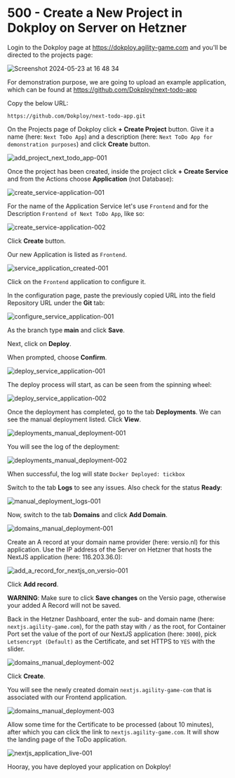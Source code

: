 # 500 - Create a New Project in Dokploy on Server on Hetzner

Login to the Dokploy page at https://dokploy.agility-game.com and you'll be directed to the projects page:

![Screenshot 2024-05-23 at 16 48 34](https://github.com/agility-game/dokploy/assets/1499433/1cac5520-694c-4e31-8c9d-13bd460d0872)

For demonstration purpose, we are going to upload an example application, which can be found at https://github.com/Dokploy/next-todo-app

Copy the below URL:

```
https://github.com/Dokploy/next-todo-app.git
```

On the Projects page of Dokploy click **+ Create Project** button. Give it a name (here: ```Next ToDo App```) and a description (here: ```Next ToDo App for demonstration purposes```) and click **Create** button.

![add_project_next_todo_app-001](https://github.com/agility-game/dokploy/assets/1499433/d9829caf-9783-48a6-b526-4807d48dc48d)

Once the project has been created, inside the project click **+ Create Service** and from the Actions choose **Application** (not Database):

![create_service-application-001](https://github.com/agility-game/dokploy/assets/1499433/cdc4cc61-4b56-4432-8ba3-5ba4ff32ee81)

For the name of the Application Service let's use ```Frontend``` and for the Description ```Frontend of Next ToDo App```, like so:

![create_service-application-002](https://github.com/agility-game/dokploy/assets/1499433/a50e2b8d-b764-4f0c-a513-83d14eabbd06)

Click **Create** button.

Our new Application is listed as ```Frontend```.

![service_application_created-001](https://github.com/agility-game/dokploy/assets/1499433/018d0dcc-6623-4466-bc2b-0e1e39cf0ad2)

Click on the ```Frontend``` application to configure it.

In the configuration page, paste the previously copied URL into the field Repository URL under the **Git** tab:

![configure_service_application-001](https://github.com/agility-game/dokploy/assets/1499433/ba6f3c44-61de-46cc-8ce7-0efe358bc467)

As the branch type **main** and click **Save**.

Next, click on **Deploy**.

When prompted, choose **Confirm**.

![deploy_service_application-001](https://github.com/agility-game/dokploy/assets/1499433/a6821743-5822-4c1f-add2-da99eaf637ef)

The deploy process will start, as can be seen from the spinning wheel:

![deploy_service_application-002](https://github.com/agility-game/dokploy/assets/1499433/7e1e9fc7-2e5d-4d25-bfd0-30143c2906d5)

Once the deployment has completed, go to the tab **Deployments**. We can see the manual deployment listed. Click **View**.

![deployments_manual_deployment-001](https://github.com/agility-game/dokploy/assets/1499433/9a638b71-e8e6-4df4-b57c-e10d5fcad726)

You will see the log of the deployment:

![deployments_manual_deployment-002](https://github.com/agility-game/dokploy/assets/1499433/3414b3ca-0b83-46b0-9d90-a89b6e00983f)

When successful, the log will state ```Docker Deployed: tickbox```

Switch to the tab **Logs** to see any issues. Also check for the status **Ready**:

![manual_deployment_logs-001](https://github.com/agility-game/dokploy/assets/1499433/185152df-19e9-4963-9b65-f74901934f63)

Now, switch to the tab **Domains** and click **Add Domain**.

![domains_manual_deployment-001](https://github.com/agility-game/dokploy/assets/1499433/14792b9d-0bea-40b0-9a91-1a4f163cb14b)

Create an A record at your domain name provider (here: versio.nl) for this application. Use the IP address of the Server on Hetzner that hosts the NextJS application (here: 116.203.36.0):

![add_a_record_for_nextjs_on_versio-001](https://github.com/agility-game/dokploy/assets/1499433/d92d20d7-b5e7-4a1c-8ca9-c71ea7634bb4)

Click **Add record**.

**WARNING**: Make sure to click **Save changes** on the Versio page, otherwise your added A Record will not be saved.

Back in the Hetzner Dashboard, enter the sub- and domain name (here: ```nextjs.agility-game.com```), for the path stay with ```/``` as the root, for Container Port set the value of the port of our NextJS application (here: ```3000```), pick ```Letsencrypt (Default)``` as the Certificate, and set HTTPS to ```YES``` with the slider.

![domains_manual_deployment-002](https://github.com/agility-game/dokploy/assets/1499433/2a5935d4-9363-4a38-8976-64e2dc6b820a)

Click **Create**.

You will see the newly created domain ```nextjs.agility-game-com``` that is associated with our Frontend application.

![domains_manual_deployment-003](https://github.com/agility-game/dokploy/assets/1499433/7698102f-9a4c-4cca-a555-b678fe20ec04)

Allow some time for the Certificate to be processed (about 10 minutes), after which you can click the link to ```nextjs.agility-game.com```. It will show the landing page of the ToDo application.

![nextjs_application_live-001](https://github.com/agility-game/dokploy/assets/1499433/e51fc9db-2140-425f-9701-f89f5fabd3a3)

Hooray, you have deployed your application on Dokploy!
